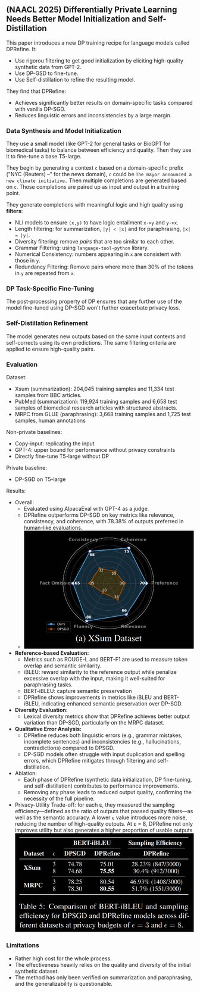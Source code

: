 ## (NAACL 2025) Differentially Private Learning Needs Better Model Initialization and Self-Distillation

This paper introduces a new DP training recipe for language models called DPRefine. It:

- Use rigorou filtering to get good initialization by eliciting high-quality synthetic data from GPT-2.
- Use DP-GSD to fine-tune.
- Use Self-distillation to refine the resulting model.

They find that DPRefine:

- Achieves significantly better results on domain-specific tasks compared with vanilla DP-SGD.
- Reduces linguistic errors and inconsistencies by a large margin.

### Data Synthesis and Model Initialization

They use a small model (like GPT-2 for general tasks or BioGPT for biomedical tasks) to balance between efficiency and quality. Then they use it to fine-tune a base T5-large.

They begin by generating a context `c` based on a domain-specific prefix ("NYC (Reuters) –" for the news domain), `c` could be `The mayor announced a new climate initiative.` Then multiple completions are generated based on `c`. Those completions are paired up as input and output in a training point.

They generate completions with meaningful logic and high quality using **filters**:

- NLI models to ensure `(x,y)` to have logic entailment `x->y` and `y->x`.
- Length filtering: for summarization, `|y| < |x|` and for paraphrasing, `|x| ≈ |y|`.
- Diversity filtering: remove *pairs* that are too similar to each other.
- Grammar Filtering: using `language-tool-python` library.
- Numerical Consistency: numbers appearing in `x` are consistent with those in `y`.
- Redundancy Filtering: Remove pairs where more than 30% of the tokens in `y` are repeated from `x`.

### DP Task-Specific Fine-Tuning

The post-processing property of DP ensures that any further use of the model fine-tuned using DP-SGD won't further exacerbate privacy loss.

### Self-Distillation Refinement

The model generates new outputs based on the same input contexts and self-corrects using its own predictions. The same filtering criteria are applied to ensure high-quality pairs.

### Evaluation

Dataset:

- Xsum (summarization): 204,045 training samples and 11,334 test samples from BBC articles.
- PubMed (summarization): 119,924 training samples and 6,658 test samples of biomedical research articles with structured abstracts.
- MRPC from GLUE (paraphrasing): 3,668 training samples and 1,725 test samples, human annotations

Non-private baselines:

- Copy-input: replicating the input
- GPT-4: upper bound for performance without privacy constraints
- Directly fine-tune T5-large without DP

Private baseline:

- DP-SGD on T5-large

Results:

- Overall:
  - Evaluated using AlpacaEval with GPT-4 as a judge.
  - DPRefine outperforms DP-SGD on key metrics like relevance, consistency, and coherence, with 78.38% of outputs preferred in human-like evaluations.
  - ![image-20250209011630970](./assets/image-20250209011630970.png)
- **Reference-based Evaluation:**
  - Metrics such as ROUGE-L and BERT-F1 are used to measure token overlap and semantic similarity.
  - iBLEU: reward similarity to the reference output while penalize excessive overlap with the input, making it well-suited for paraphrasing tasks.
  - BERT-iBLEU: capture semantic preservation
  - DPRefine shows improvements in metrics like iBLEU and BERT-iBLEU, indicating enhanced semantic preservation over DP-SGD.
- **Diversity Evaluation:**
  - Lexical diversity metrics show that DPRefine achieves better output variation than DP-SGD, particularly on the MRPC dataset.
- **Qualitative Error Analysis:**
  - DPRefine reduces both linguistic errors (e.g., grammar mistakes, incomplete sentences) and inconsistencies (e.g., hallucinations, contradictions) compared to DPSGD.
  - DP-SGD models often struggle with input duplication and spelling errors, which DPRefine mitigates through filtering and self-distillation.
- Ablation:
  - Each phase of DPRefine (synthetic data initialization, DP fine-tuning, and self-distillation) contributes to performance improvements.
  - Removing any phase leads to reduced output quality, confirming the necessity of the full pipeline.
- Privacy-Utility Trade-off: for each ε, they measured the sampling efficiency—defined as the ratio of outputs that passed quality filters—as well as the semantic accuracy. A lower `ε` value introduces more noise, reducing the number of high-quality outputs. At ε = 8, DPRefine not only improves utility but also generates a higher proportion of usable outputs![image-20250209012344342](./assets/image-20250209012344342.png)

### Limitations

- Rather high cost for the whole process.
- The effectiveness heavily relies on the quality and diversity of the initial synthetic dataset.
- The method has only been verified on summarization and paraphrasing, and the generalizability is questionable.